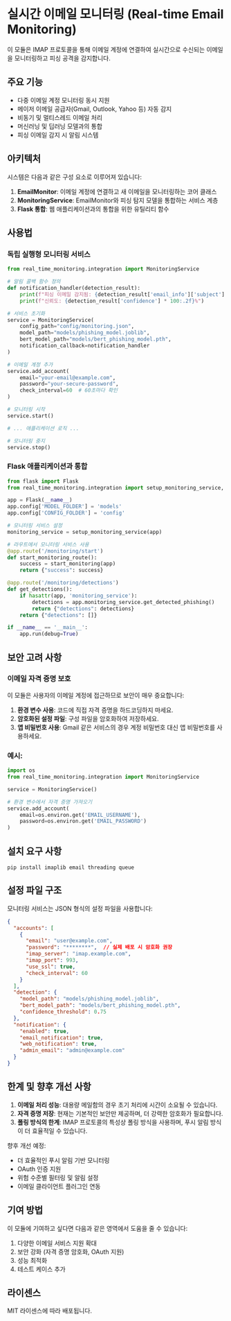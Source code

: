 # 실시간 이메일 모니터링 (Real-time Email Monitoring)

이 모듈은 IMAP 프로토콜을 통해 이메일 계정에 연결하여 실시간으로 수신되는 이메일을 모니터링하고 피싱 공격을 감지합니다.

## 주요 기능

- 다중 이메일 계정 모니터링 동시 지원
- 메이저 이메일 공급자(Gmail, Outlook, Yahoo 등) 자동 감지
- 비동기 및 멀티스레드 이메일 처리
- 머신러닝 및 딥러닝 모델과의 통합
- 피싱 이메일 감지 시 알림 시스템

## 아키텍처

시스템은 다음과 같은 구성 요소로 이루어져 있습니다:

1. **EmailMonitor**: 이메일 계정에 연결하고 새 이메일을 모니터링하는 코어 클래스
2. **MonitoringService**: EmailMonitor와 피싱 탐지 모델을 통합하는 서비스 계층
3. **Flask 통합**: 웹 애플리케이션과의 통합을 위한 유틸리티 함수

## 사용법

### 독립 실행형 모니터링 서비스

```python
from real_time_monitoring.integration import MonitoringService

# 알림 콜백 함수 정의
def notification_handler(detection_result):
    print(f"피싱 이메일 감지됨: {detection_result['email_info']['subject']}")
    print(f"신뢰도: {detection_result['confidence'] * 100:.2f}%")

# 서비스 초기화
service = MonitoringService(
    config_path="config/monitoring.json",
    model_path="models/phishing_model.joblib",
    bert_model_path="models/bert_phishing_model.pth",
    notification_callback=notification_handler
)

# 이메일 계정 추가
service.add_account(
    email="your-email@example.com",
    password="your-secure-password",
    check_interval=60  # 60초마다 확인
)

# 모니터링 시작
service.start()

# ... 애플리케이션 로직 ...

# 모니터링 중지
service.stop()
```

### Flask 애플리케이션과 통합

```python
from flask import Flask
from real_time_monitoring.integration import setup_monitoring_service, start_monitoring

app = Flask(__name__)
app.config['MODEL_FOLDER'] = 'models'
app.config['CONFIG_FOLDER'] = 'config'

# 모니터링 서비스 설정
monitoring_service = setup_monitoring_service(app)

# 라우트에서 모니터링 서비스 사용
@app.route('/monitoring/start')
def start_monitoring_route():
    success = start_monitoring(app)
    return {"success": success}

@app.route('/monitoring/detections')
def get_detections():
    if hasattr(app, 'monitoring_service'):
        detections = app.monitoring_service.get_detected_phishing()
        return {"detections": detections}
    return {"detections": []}

if __name__ == '__main__':
    app.run(debug=True)
```

## 보안 고려 사항

### 이메일 자격 증명 보호

이 모듈은 사용자의 이메일 계정에 접근하므로 보안이 매우 중요합니다:

1. **환경 변수 사용**: 코드에 직접 자격 증명을 하드코딩하지 마세요.
2. **암호화된 설정 파일**: 구성 파일을 암호화하여 저장하세요.
3. **앱 비밀번호 사용**: Gmail 같은 서비스의 경우 계정 비밀번호 대신 앱 비밀번호를 사용하세요.

### 예시:

```python
import os
from real_time_monitoring.integration import MonitoringService

service = MonitoringService()

# 환경 변수에서 자격 증명 가져오기
service.add_account(
    email=os.environ.get('EMAIL_USERNAME'),
    password=os.environ.get('EMAIL_PASSWORD')
)
```

## 설치 요구 사항

```
pip install imaplib email threading queue
```

## 설정 파일 구조

모니터링 서비스는 JSON 형식의 설정 파일을 사용합니다:

```json
{
  "accounts": [
    {
      "email": "user@example.com",
      "password": "********",  // 실제 배포 시 암호화 권장
      "imap_server": "imap.example.com",
      "imap_port": 993,
      "use_ssl": true,
      "check_interval": 60
    }
  ],
  "detection": {
    "model_path": "models/phishing_model.joblib",
    "bert_model_path": "models/bert_phishing_model.pth",
    "confidence_threshold": 0.75
  },
  "notification": {
    "enabled": true,
    "email_notification": true,
    "web_notification": true,
    "admin_email": "admin@example.com"
  }
}
```

## 한계 및 향후 개선 사항

1. **이메일 처리 성능**: 대용량 메일함의 경우 초기 처리에 시간이 소요될 수 있습니다.
2. **자격 증명 저장**: 현재는 기본적인 보안만 제공하며, 더 강력한 암호화가 필요합니다.
3. **폴링 방식의 한계**: IMAP 프로토콜의 특성상 폴링 방식을 사용하며, 푸시 알림 방식이 더 효율적일 수 있습니다.

향후 개선 예정:
- 더 효율적인 푸시 알림 기반 모니터링
- OAuth 인증 지원
- 위험 수준별 필터링 및 알림 설정
- 이메일 클라이언트 플러그인 연동

## 기여 방법

이 모듈에 기여하고 싶다면 다음과 같은 영역에서 도움을 줄 수 있습니다:

1. 다양한 이메일 서비스 지원 확대
2. 보안 강화 (자격 증명 암호화, OAuth 지원)
3. 성능 최적화
4. 테스트 케이스 추가

## 라이센스
MIT 라이센스에 따라 배포됩니다.
